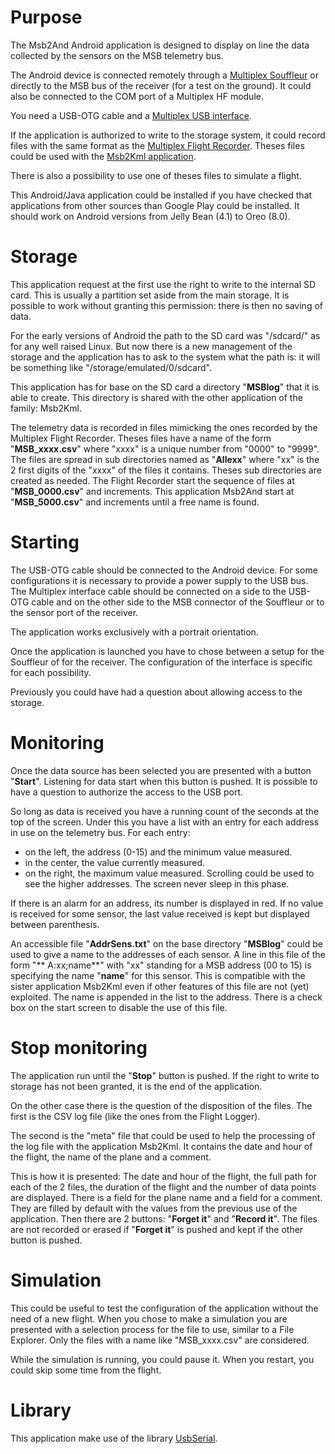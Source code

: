 # Purpose
The Msb2And Android application is designed to display on line the
data collected by the sensors on the MSB telemetry bus.

The Android device is connected remotely through a
[Multiplex Souffleur](https://www.multiplex-rc.de/produkte/45185-souffleur-deutsch) or
directly to the MSB bus of the receiver (for a test on the ground).
It could also be connected to the COM port of a Multiplex HF module.

You need a USB-OTG cable and a
[Multiplex USB interface](https://www.multiplex-rc.de/produkte/85149-usb-pc-kabel-rx-s-telemetrie-uni).

If the application is authorized to write to the storage system,
it could record files with the same format as the
[Multiplex Flight Recorder](https://www.multiplex-rc.de/produkte/85420-flightrecorder).
Theses files could be used with the
[Msb2Kml application](https://github.com/msb2kml/Msb2Kml).

There is also a possibility to use one of theses files to simulate
a flight.

This Android/Java application could be installed if you have
checked that applications from other sources than Google Play
could be installed.
It should work on Android versions from Jelly Bean (4.1) to
Oreo (8.0).

# Storage
This application request at the first use the right to write to the
internal SD card. This is usually a partition set aside from the
main storage.
It is possible to work without granting this permission: there is then
no saving of data.

For the early versions of Android the path to the SD card was
"/sdcard/" as for any well raised Linux. But now there is a new management
of the storage and the application has to ask to the system what the
path is: it will be something like "/storage/emulated/0/sdcard".

This application has for base on the SD card a directory "**MSBlog**" that
it is able to create. This directory is shared with the other
application of the family: Msb2Kml.

The telemetry data is recorded in files mimicking the ones recorded
by the Multiplex Flight Recorder. Theses files have a name of the
form "**MSB\_xxxx.csv**" where "xxxx" is a unique number from "0000" to
"9999". The files are spread in sub directories named as "**Allexx**"
where "xx" is the 2 first digits of the "xxxx" of the files it contains.
Theses sub directories are created as needed.
The Flight Recorder start the sequence of files at "**MSB\_0000.csv**"
and increments.
This application Msb2And start at "**MSB\_5000.csv**" and increments
until a free name is found.

# Starting
The USB-OTG cable should be connected to the Android device.
For some configurations it is necessary to provide a power supply
to the USB bus.
The Multiplex interface cable should be connected on a side to
the USB-OTG cable and on the other side to the MSB connector
of the Souffleur or to the sensor port of the receiver.

The application works exclusively with a portrait orientation.

Once the application is launched you have to chose between a setup
for the Souffleur of for the receiver. The configuration of the
interface is specific for each possibility.

Previously you could have had a question about allowing access
to the storage.

# Monitoring
Once the data source has been selected you are presented with
a button "**Start**". Listening for data start when this button is pushed.
It is possible to have a question to authorize the access to the USB port.

So long as data is received you have a running count of the seconds
at the top of the screen.
Under this you have a list with an entry for each address in use
on the telemetry bus.
For each entry:
- on the left, the address (0-15) and the minimum value measured.
- in the center, the value currently measured.
- on the right, the maximum value measured.
Scrolling could be used to see the higher addresses.
The screen never sleep in this phase.

If there is an alarm for an address, its number is displayed in red.
If no value is received for some sensor, the last value received
is kept but displayed between parenthesis.

An accessible file "**AddrSens.txt**" on the base directory "**MSBlog**"
could be used to give a name to the addresses
of each sensor. A line in this file of the form "** A:xx;name**" with
"xx" standing for a MSB address (00 to 15) is specifying the name "**name**"
for this sensor. This is compatible with the sister application
Msb2Kml even if other features of this file are not (yet) exploited.
The name is appended in the list to the address.
There is a check box on the start screen to disable the use
of this file.

# Stop monitoring
The application run until the "**Stop**" button is pushed.
If the right to write to storage has not been granted, it is the
end of the application.

On the other case there is the question of the disposition of the files.
The first is the CSV log file (like the ones from the Flight Logger).

The second is the "meta" file that could be used to help the
processing of the log file with the application Msb2Kml.
It contains the date and hour of the flight, the name of the plane
and a comment.

This is how it is presented:
The date and hour of the flight, the full path for each of the 2 files,
the duration of the flight and the number of data points are displayed.
There is a field for the plane name and a field for a comment.
They are filled by default with the values from the previous
use of the application.
Then there are 2 buttons: "**Forget it**" and "**Record it**".
The files are not recorded or erased if "**Forget it**" is pushed and kept
if the other button is pushed.

# Simulation
This could be useful to test the configuration of the application
without the need of a new flight.
When you chose to make a simulation you are presented with a selection
process for the file to use, similar to a File Explorer.
Only the files with a name like "MSB_xxxx.csv" are considered.

While the simulation is running, you could pause it.
When you restart, you could skip some time from the flight.

# Library
This application make use of the library
[UsbSerial](https://github.com/felHR85/UsbSerial).

